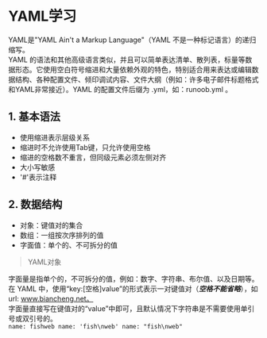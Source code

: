 # YAML学习  
YAML是"YAML Ain't a Markup Language"（YAML 不是一种标记语言）的递归缩写。  
YAML 的语法和其他高级语言类似，并且可以简单表达清单、散列表，标量等数据形态。它使用空白符号缩进和大量依赖外观的特色，特别适合用来表达或编辑数据结构、各种配置文件、倾印调试内容、文件大纲（例如：许多电子邮件标题格式和YAML非常接近）。YAML 的配置文件后缀为 .yml，如：runoob.yml 。
## 1. 基本语法
+ 使用缩进表示层级关系
+ 缩进时不允许使用Tab键，只允许使用空格
+ 缩进的空格数不重言，但同级元素必须左侧对齐
+ 大小写敏感  
+ '#'表示注释  
## 2. 数据结构
+ 对象：键值对的集合
+ 数组：一组按次序排列的值
+ 字面值：单个的、不可拆分的值  
> YAML对象  

字面量是指单个的，不可拆分的值，例如：数字、字符串、布尔值、以及日期等。  
在 YAML 中，使用“key:[空格]value”的形式表示一对键值对（***空格不能省略***），如 url: www.biancheng.net。  
字面量直接写在键值对的“value”中即可，且默认情况下字符串是不需要使用单引号或双引号的。  
`name: fishweb
 name: 'fish\nweb'
 name: "fish\nweb"`
